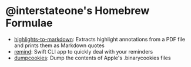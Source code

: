 # @interstateone's Homebrew Formulae

- [highlights-to-markdown](https://github.com/interstateone/highlights-to-markdown): Extracts highlight annotations from a PDF file and prints them as Markdown quotes
- [remind](https://github.com/interstateone/remind): Swift CLI app to quickly deal with your reminders
- [dumpcookies](https://github.com/interstateone/BinaryCookies): Dump the contents of Apple's .binarycookies files

